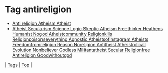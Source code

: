 <!--
title: Tag antireligion
date: 2020-06-28T15:26:58.866Z
tags:
-->
# Tag antireligion

 * [Anti religion Atheism Atheist](158017914388.md)
 * [Atheist Secularism Science Logic Skeptic Atheism Freethinker Heathens Humanist Nogod Atheistcommunity Religionkills Religionpoisonseverything Agnostic Atheistsofinstagram Atheists Freedomfromreligion Reason Noreligion Antitheist Atheistrollcall Evolution Nonbeliever Godless Militantatheist Secular Religionfree Antireligion Goodwithoutgod](158197728833.md)

| [Tags](tags.md) | [Top](index.md) |
